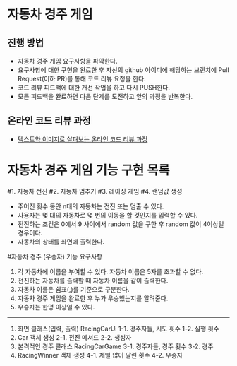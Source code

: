# 자동차 경주 게임
## 진행 방법
* 자동차 경주 게임 요구사항을 파악한다.
* 요구사항에 대한 구현을 완료한 후 자신의 github 아이디에 해당하는 브랜치에 Pull Request(이하 PR)를 통해 코드 리뷰 요청을 한다.
* 코드 리뷰 피드백에 대한 개선 작업을 하고 다시 PUSH한다.
* 모든 피드백을 완료하면 다음 단계를 도전하고 앞의 과정을 반복한다.

## 온라인 코드 리뷰 과정
* [텍스트와 이미지로 살펴보는 온라인 코드 리뷰 과정](https://github.com/next-step/nextstep-docs/tree/master/codereview)

# 자동차 경주 게임 기능 구현 목록
#1. 자동차 전진 
#2. 자동차 멈추기
#3. 레이싱 게임 
#4. 랜덤값 생성 


- 주어진 횟수 동안 n대의 자동차는 전진 또는 멈출 수 있다.
- 사용자는 몇 대의 자동차로 몇 번의 이동을 할 것인지를 입력할 수 있다.
- 전진하는 조건은 0에서 9 사이에서 random 값을 구한 후 random 값이 4이상일 경우이다.
- 자동차의 상태를 화면에 출력한다.

#자동차 경주 (우승자) 기능 요구사항
1. 각 자동차에 이름을 부여할 수 있다. 자동차 이름은 5자를 초과할 수 없다.
2. 전진하는 자동차를 출력할 때 자동차 이름을 같이 출력한다.
3. 자동차 이름은 쉼표(,)를 기준으로 구분한다.
4. 자동차 경주 게임을 완료한 후 누가 우승했는지를 알려준다.
5. 우승자는 한명 이상일 수 있다.
-----------------------------------------

1. 화면 클래스(입력, 출력) RacingCarUi 
    1-1. 경주자들, 시도 횟수 
    1-2. 실행 횟수
2. Car 객체 생성
    2-1. 전진 메서드
    2-2. 생성자 
3. 본격적인 경주 클래스 RacingCarGame
    3-1. 경주자들, 경주 횟수 
    3-2. 경주
4. RacingWinner 객체 생성
    4-1. 제일 많이 달린 횟수
    4-2. 우승자